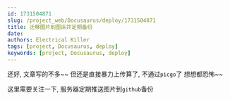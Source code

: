 ```yaml
---
id: 1731504871
slug: /project_web/Docusaurus/deploy/1731504871
title: 迁移图片到图床并定期备份
date: 
authors: Electrical Killer
tags: [project, Docusaurus, deploy]
keywords: [project, Docusaurus, deploy]
---
```




还好, 文章写的不多~~
但还是直接暴力上传算了, 不通过`picgo`了
想想都恐怖~~



这里需要关注一下, 服务器定期推送图片到`github`备份

<!-- truncate -->

